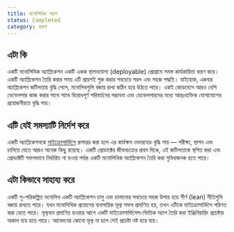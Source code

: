 ```yaml
---
title: মনোলিথিক অ্যাপ
status: Completed
category: ধারণা
---
```


## এটা কি

একটি মনোলিথিক অ্যাপ্লিকেশন একটি একক স্থাপনযোগ্য (deployable) প্রোগ্রামে সমস্ত কার্যকারিতা ধারণ করে। 
একটি অ্যাপ্লিকেশন তৈরি করার সময় এটি প্রায়শই শুরু করার সবচেয়ে সরল  এবং সহজ পদ্ধতি। যাইহোক, একবার অ্যাপ্লিকেশন জটিলতায় বৃদ্ধি পেলে, মনোলিথগুলি বজায় রাখা কঠিন হয়ে উঠতে পারে। 
একই কোডবেসে আরও বেশি ডেভেলপার কাজ করার সাথে সাথে বিরোধপূর্ণ পরিবর্তনের সম্ভাবনা এবং ডেভেলপারদের মধ্যে আন্তঃব্যক্তিক যোগাযোগের প্রয়োজনীয়তা বৃদ্ধি পায়। 

## এটি যেই সমস্যাটি নির্দেশ করে

একটি অ্যাপ্লিকেশনকে [মাইক্রোসার্ভিসে](/bn/microservices/) রূপান্তর করা হলে এর কার্যক্ষম ওভারহেড বৃদ্ধি পায় — পরীক্ষা, স্থাপন এবং চালিয়ে যেতে আরও অনেক কিছু রয়েছে। 
একটি প্রোডাক্টের জীবনচক্রের প্রথম দিকে, এই জটিলতাকে স্থগিত করা এবং প্রোডাক্টটি  সফলভাবে নির্ধারিত না হওয়া পর্যন্ত একটি মনোলিথিক অ্যাপ্লিকেশন তৈরি করা সুবিধাজনক হতে পারে।


## এটা কিভাবে সাহায্য করে

একটি সু-পরিকল্পিত মনোলিথ একটি অ্যাপ্লিকেশন চালু এবং চালানোর সবচেয়ে সহজ উপায় হয়ে শীর্ণ (lean) নীতিগুলি বজায় রাখতে পারে। 
যখন মনোলিথিক প্রয়োগের ব্যবসায়িক মূল্য সফল প্রমাণিত হয়, তখন এটিকে মাইক্রোসার্ভিসে পরিণত করা যেতে পারে। মূল্যবান প্রমাণিত হওয়ার আগে একটি মাইক্রোসার্ভিসেস-ভিত্তিক অ্যাপ তৈরি করা ইঞ্জিনিয়ারিং প্রচেষ্টার অকাল ব্যয় হতে পারে।
আবেদনের কোনো মূল্য না হলে সেই প্রচেষ্টা নষ্ট হয়ে যায়।
